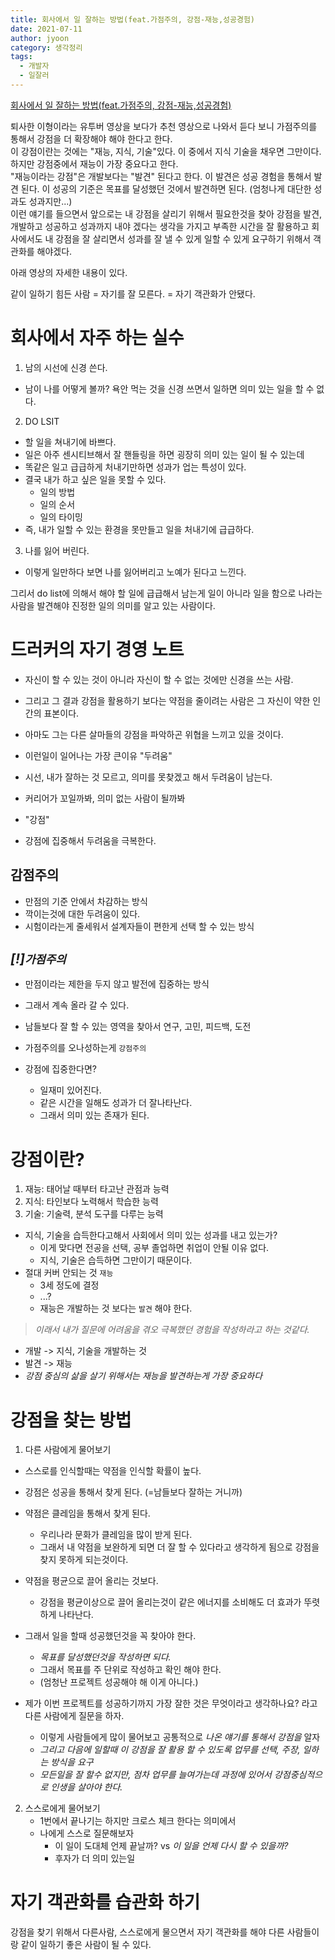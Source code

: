 ```yaml
---
title: 회사에서 일 잘하는 방법(feat.가점주의, 강점-재능,성공경험)
date: 2021-07-11
author: jyoon
category: 생각정리
tags:
  - 개발자
  - 일잘러
---
```

[회사에서 일 잘하는 방법(feat.가점주의, 강점-재능,성공경험)](https://www.youtube.com/watch?v=5e1vbDRMLpc)

퇴사한 이형이라는 유투버 영상을 보다가 추천 영상으로 나와서 듣다 보니 가점주의를 통해서 강점을 더 확장해야 해야 한다고 한다.  
이 강점이란는 것에는 "재능, 지식, 기술"있다. 이 중에서 지식 기술을 채우면 그만이다. 하지만 강점중에서 재능이 가장 중요다고 한다.  
"재능이라는 강점"은 개발보다는 "발견" 된다고 한다. 이 발견은 성공 경험을 통해서 발견 된다. 이 성공의 기준은 목표를 달성했던 것에서 발견하면 된다. (엄청나게 대단한 성과도 성과지만...)  
이런 얘기를 들으면서 앞으로는 내 강점을 살리기 위해서 필요한것을 찾아 강점을 발견, 개발하고 성공하고 성과까지 내야 겠다는 생각을 가지고 부족한 시간을 잘 활용하고 회사에서도 내 강점을 잘 살리면서 성과를 잘 낼 수 있게 일할 수 있게 요구하기 위해서 객관화를 해야겠다.

아래 영상의 자세한 내용이 있다.

같이 일하기 힘든 사람
= 자기를 잘 모른다.
= 자기 객관화가 안됐다.

# 회사에서 자주 하는 실수

1. 남의 시선에 신경 쓴다.

* 남이 나를 어떻게 볼까? 욕안 먹는 것을 신경 쓰면서 일하면 의미 있는 일을 할 수 없다.

2. DO LSIT

* 할 일을 쳐내기에 바쁘다.
* 일은 아주 센시티브해서 잘 핸들링을 하면 굉장히 의미 있는 일이 될 수 있는데
* 똑같은 일고 급급하게 처내기만하면 성과가 업는 특성이 있다.
* 결국 내가 하고 싶은 일을 못할 수 있다.
  * 일의 방법
  * 일의 순서
  * 일의 타이밍  
* 즉, 내가 일할 수 있는 환경을 못만들고 일을 처내기에 급급하다.

3. 나를 잃어 버린다.

* 이렇게 일만하다 보면 나를 잃어버리고 노예가 된다고 느낀다.

그리서 do list에 의해서 해야 할 일에 급급해서 남는게 일이 아니라
일을 함으로 나라는 사람을 발견해야 진정한 일의 의미를 알고 있는 사람이다.

# 드러커의 자기 경영 노트

* 자신이 할 수 있는 것이 아니라 자신이 할 수 없는 것에만 신경을 쓰는 사람.
* 그리고 그 결과 강점을 활용하기 보다는 약점을 줄이려는 사람은 그 자신이 약한 인간의 표본이다.  
* 아마도 그는 다른 살마들의 강점을 파악하곤 위협을 느끼고 있을 것이다.
  
* 이런일이 일어나는 가장 큰이유 "두려움"
* 시선, 내가 잘하는 것 모르고, 의미를 못찾겠고 해서 두려움이 남는다.
* 커리어가 꼬일까봐, 의미 없는 사람이 될까봐  

* "강점"
* 강점에 집중해서 두려움을 극복한다.

## 감점주의

* 만점의 기준 안에서 차감하는 방식
* 깍이는것에 대한 두려움이 있다.
* 시험이라는게 줄세워서 설계자들이 편한게 선택 할 수 있는 방식

## _[!]`가점주의`_

* 만점이라는 제한을 두지 않고 발전에 집중하는 방식
* 그래서 계속 올라 갈 수 있다.

* 남들보다 잘 할 수 있는 영역을 찾아서 연구, 고민, 피드백, 도전
* 가점주의를 오나성하는게 `강점주의`
* 강점에 집중한다면?
  * 일재미 있어진다.
  * 같은 시간을 일해도 성과가 더 잘나타난다.
  * 그래서 의미 있는 존재가 된다.

# 강점이란?

1. 재능: 태어날 때부터 타고난 관점과 능력
2. 지식: 타인보다 노력해서 학습한 능력
3. 기술: 기술력, 분석 도구를 다루는 능력

* 지식, 기술을 습득한다고해서 사회에서 의미 있는 성과를 내고 있는가?
  * 이게 맞다면 전공을 선택, 공부 졸업하면 취업이 안될 이유 없다.
  * 지식, 기술은 습득하면 그만이기 때문이다.
* 절대 커버 안되는 것 `재능`
  * 3세 정도에 결정
  * ...?
  * 재능은 개발하는 것 보다는 `발견` 해야 한다.

> _이래서 내가 질문에 어려움을 겪오 극복했던 경험을 작성하라고 하는 것같다._

* 개발 -> 지식, 기술을 개발하는 것
* 발견 -> 재능
* _강점 중심의 삶을 살기 위해서는 재능을 발견하는게 가장 중요하다_

# 강점을 찾는 방법

1. 다른 사람에게 물어보기

* 스스로를 인식할때는 약점을 인식할 확률이 높다.
* 강점은 성공을 통해서 찾게 된다. (=남들보다 잘하는 거니까)
* 약점은 클레임을 통해서 찾게 된다.
  * 우리나라 문화가 클레임을 많이 받게 된다.
  * 그래서 내 약점을 보완하게 되면 더 잘 할 수 있다라고 생각하게 됨으로 강점을 찾지 못하게 되는것이다.

* 약점을 평균으로 끌어 올리는 것보다.
  * 강점을 평균이상으로 끌어 올리는것이 같은 에너지를 소비해도 더 효과가 뚜렷하게 나타난다.
* 그래서 일을 할때 성공했던것을 꼭 찾아야 한다.
  * _목표를 달성했던것을 작성하면 되다._
  * 그래서 목표를 주 단위로 작성하고 확인 해야 한다.  
  * (엄청난 프로젝트 성공해야 해 이게 아니다.)

* 제가 이번 프로젝트를 성공하기까지 가장 잘한 것은 무엇이라고 생각하나요? 라고 다른 사람에게 질문을 하자.
  * 이렇게 사람들에게 많이 물어보고 공통적으로 _나온 얘기를 통해서 강점을_ 알자
  * _그리고 다음에 일할때 이 강점을 잘 활용 할 수 있도록 업무를 선택, 주장, 일하는 방식을 요구_
  * _모든일을 잘 할수 없지만, 점차 업무를 늘여가는데 과정에 있어서 강점중심적으로 인생을 살아야 한다._

2. 스스로에게 물어보기
   * 1번에서 끝나기는 하지만 크로스 체크 한다는 의미에서
   * 나에게 스스로 질문해보자
     * 이 일이 도대체 언제 끝날까? vs _이 일을 언제 다시 할 수 있을까?_
     * 후자가 더 의미 있는일

# 자기 객관화를 습관화 하기

강점을 찾기 위해서 다른사람, 스스로에게 물으면서 자기 객관화를 해야 다른 사람들이랑 같이 일하기 좋은 사람이 될 수 있다.
